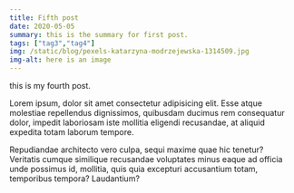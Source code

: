 ```yaml
---
title: Fifth post
date: 2020-05-05
summary: this is the summary for first post.
tags: ["tag3","tag4"]
img: /static/blog/pexels-katarzyna-modrzejewska-1314509.jpg
img-alt: here is an image
---
```


this is my fourth post.

Lorem ipsum, dolor sit amet consectetur adipisicing elit. Esse atque molestiae repellendus dignissimos, quibusdam ducimus rem consequatur dolor, impedit laboriosam iste mollitia eligendi recusandae, at aliquid expedita totam laborum tempore.

Repudiandae architecto vero culpa, sequi maxime quae hic tenetur? Veritatis cumque similique recusandae voluptates minus eaque ad officia unde possimus id, mollitia, quis quia excepturi accusantium totam, temporibus tempora? Laudantium?